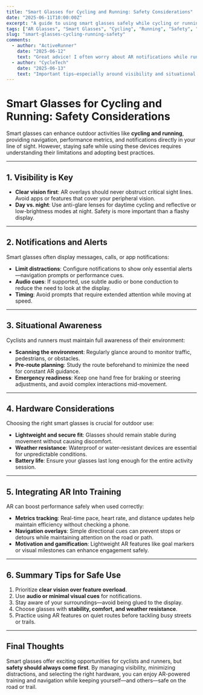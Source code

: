```yaml
---
title: "Smart Glasses for Cycling and Running: Safety Considerations"
date: "2025-06-11T10:00:00Z"
excerpt: "A guide to using smart glasses safely while cycling or running, covering visibility, notifications, and situational awareness."
tags: ["AR Glasses", "Smart Glasses", "Cycling", "Running", "Safety", "Evergreen"]
slug: "smart-glasses-cycling-running-safety"
comments:
  - author: "ActiveRunner"
    date: "2025-06-12"
    text: "Great advice! I often worry about AR notifications while running and this clarifies how to stay safe."
  - author: "CycleTech"
    date: "2025-06-13"
    text: "Important tips—especially around visibility and situational awareness."
---
```


# Smart Glasses for Cycling and Running: Safety Considerations

Smart glasses can enhance outdoor activities like **cycling and running**, providing navigation, performance metrics, and notifications directly in your line of sight. However, staying safe while using these devices requires understanding their limitations and adopting best practices.

---

## 1. Visibility is Key

- **Clear vision first**: AR overlays should never obstruct critical sight lines. Avoid apps or features that cover your peripheral vision.  
- **Day vs. night**: Use anti-glare lenses for daytime cycling and reflective or low-brightness modes at night. Safety is more important than a flashy display.

---

## 2. Notifications and Alerts

Smart glasses often display messages, calls, or app notifications:

- **Limit distractions**: Configure notifications to show only essential alerts—navigation prompts or performance cues.  
- **Audio cues**: If supported, use subtle audio or bone conduction to reduce the need to look at the display.  
- **Timing**: Avoid prompts that require extended attention while moving at speed.

---

## 3. Situational Awareness

Cyclists and runners must maintain full awareness of their environment:

- **Scanning the environment**: Regularly glance around to monitor traffic, pedestrians, or obstacles.  
- **Pre-route planning**: Study the route beforehand to minimize the need for constant AR guidance.  
- **Emergency readiness**: Keep one hand free for braking or steering adjustments, and avoid complex interactions mid-movement.

---

## 4. Hardware Considerations

Choosing the right smart glasses is crucial for outdoor use:

- **Lightweight and secure fit**: Glasses should remain stable during movement without causing discomfort.  
- **Weather resistance**: Waterproof or water-resistant devices are essential for unpredictable conditions.  
- **Battery life**: Ensure your glasses last long enough for the entire activity session.

---

## 5. Integrating AR Into Training

AR can boost performance safely when used correctly:

- **Metrics tracking**: Real-time pace, heart rate, and distance updates help maintain efficiency without checking a phone.  
- **Navigation overlays**: Simple directional cues can prevent stops or detours while maintaining attention on the road or path.  
- **Motivation and gamification**: Lightweight AR features like goal markers or visual milestones can enhance engagement safely.

---

## 6. Summary Tips for Safe Use

1. Prioritize **clear vision over feature overload**.  
2. Use **audio or minimal visual cues** for notifications.  
3. Stay aware of your surroundings—avoid being glued to the display.  
4. Choose glasses with **stability, comfort, and weather resistance**.  
5. Practice using AR features on quiet routes before tackling busy streets or trails.

---

## Final Thoughts

Smart glasses offer exciting opportunities for cyclists and runners, but **safety should always come first**. By managing visibility, minimizing distractions, and selecting the right hardware, you can enjoy AR-powered training and navigation while keeping yourself—and others—safe on the road or trail.
